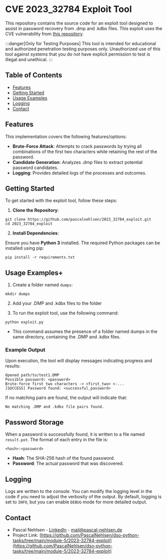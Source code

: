 ﻿# CVE 2023_32784 Exploit Tool

This repository contains the source code for an exploit tool designed to assist in password recovery from .dmp and .kdbx files. This exploit uses the CVE vulnerability from [this repository](https://github.com/vdohney/keepass-password-dumper).

:::danger[Only for Testing Purposes]
This tool is intended for educational and authorized penetration testing purposes only. Unauthorized use of this tool against systems that you do not have explicit permission to test is illegal and unethical.
:::

## Table of Contents

- [Features](#features)
- [Getting Started](#getting-started)
- [Usage Examples](#usage-examples)
- [Logging](#logging)
- [Contact](#contact)

## Features

This implementation covers the following features/options:

- **Brute-Force Attack**: Attempts to crack passwords by trying all combinations of the first two characters while retaining the rest of the password.
- **Candidate Generation**: Analyzes .dmp files to extract potential password candidates.
- **Logging**: Provides detailed logs of the processes and outcomes.

## Getting Started

To get started with the exploit tool, follow these steps:

1. **Clone the Repository**:

```
git clone https://github.com/pascalnehlsen/2023_32784_exploit.git
cd 2023_32784_exploit
```

2. **Install Dependencies**:

Ensure you have **Python 3** installed. The required Python packages can be installed using pip:

```
pip install -r requirements.txt
```

## Usage Examples+

1. Create a folder named `dumps`:

```
mkdir dumps
```

2. Add your .DMP and .kdbx files to the folder

3. To run the exploit tool, use the following command:

```
python exploit.py
```

- This command assumes the presence of a folder named dumps in the same directory, containing the .DMP and .kdbx files.

### Example Output

Upon execution, the tool will display messages indicating progress and results:

```
Opened path/to/test1.DMP
Possible password: <password>
Brute-force first two characters -> <first_two> <-...
[SUCCESS] Password found: <successful_password>
```

If no matching pairs are found, the output will indicate that:

```
No matching .DMP and .kdbx file pairs found.
```

## Password Storage

When a password is successfully found, it is written to a file named `result.pot`. The format of each entry in the file is:

```
<hash>:<password>
```

- **Hash**: The SHA-256 hash of the found password.
- **Password**: The actual password that was discovered.

## Logging

Logs are written to the console. You can modify the logging level in the code if you need to adjust the verbosity of the output. By default, logging is set to `INFO`, but you can enable `DEBUG` mode for more detailed output.

## Contact

- Pascal Nehlsen - [LinkedIn](https://www.linkedin.com/in/pascal-nehlsen) - [mail@pascal-nehlsen.de](mailto:mail@pascal-nehlsen.de)
- Project Link: [https://github.com/PascalNehlsen/dso-python-tasks/tree/main/module-5/2023-32784-exploit](https://github.com/PascalNehlsen/dso-python-tasks/tree/main/module-5/2023-32784-exploit)
